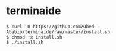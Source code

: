 # terminaide
```
$ curl -O https://github.com/Obed-Ababio/terminaide/raw/master/install.sh
$ chmod +x install.sh
$ ./install.sh
```
